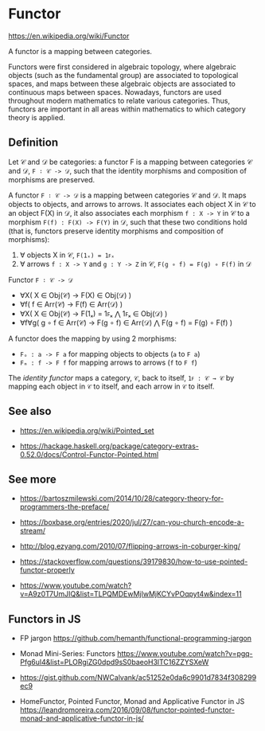 # Functor

https://en.wikipedia.org/wiki/Functor

A functor is a mapping between categories.

Functors were first considered in algebraic topology, where algebraic objects (such as the fundamental group) are associated to topological spaces, and maps between these algebraic objects are associated to continuous maps between spaces. Nowadays, functors are used throughout modern mathematics to relate various categories. Thus, functors are important in all areas within mathematics to which category theory is applied.

## Definition

Let 𝒞 and 𝒟 be categories: a functor F is a mapping between categories 𝒞 and 𝒟, `F ∶ 𝒞 -> 𝒟`, such that the identity morphisms and composition of morphisms are preserved.

A functor `F ∶ 𝒞 -> 𝒟` is a mapping between categories 𝒞 and 𝒟. It maps objects to objects, and arrows to arrows. It associates each object X in 𝒞 to an object F(X) in 𝒟, it also associates each morphism `f : X -> Y` in 𝒞 to a morphism `F(f) : F(X) -> F(Y)` in 𝒟, such that these two conditions hold (that is, functors preserve identity morphisms and composition of morphisms):
1. ∀ objects X in 𝒞, `F(1ₓ) = 1ꜰₓ`
2. ∀ arrows `f : X -> Y` and `g : Y -> Z` in 𝒞, `F(g ∘ f) = F(g) ∘ F(f)` in 𝒟

Functor `F ∶ 𝒞 -> 𝒟`
- ∀X( X ∈ Obj(𝒞) -> F(X) ∈ Obj(𝒟) )
- ∀f( f ∈ Arr(𝒞) -> F(f) ∈ Arr(𝒟) )
- ∀X( X ∈ Obj(𝒞) -> F(1ₓ) = 1ꜰₓ ⋀ 1ꜰₓ ∈ Obj(𝒟) )
- ∀f∀g( g ∘ f ∈ Arr(𝒞) -> F(g ∘ f) ∈ Arr(𝒟) ⋀ F(g ∘ f) = F(g) ∘ F(f) )


A functor does the mapping by using 2 morphisms:
- `Fₒ : a -> F a` for mapping objects to objects (`a` to `F a`)
- `Fₘ : f -> F f` for mapping arrows to arrows (`f` to `F f`)

The *identity functor* maps a category, `𝒞`, back to itself, `1ꜰ : 𝒞 → 𝒞` by mapping each object in `𝒞` to itself, and each arrow in `𝒞` to itself.




## See also

* https://en.wikipedia.org/wiki/Pointed_set

* https://hackage.haskell.org/package/category-extras-0.52.0/docs/Control-Functor-Pointed.html

## See more

* https://bartoszmilewski.com/2014/10/28/category-theory-for-programmers-the-preface/

* https://boxbase.org/entries/2020/jul/27/can-you-church-encode-a-stream/

* http://blog.ezyang.com/2010/07/flipping-arrows-in-coburger-king/

* https://stackoverflow.com/questions/39179830/how-to-use-pointed-functor-properly

* https://www.youtube.com/watch?v=A9z0T7UmJIQ&list=TLPQMDEwMjIwMjKCYvPOqpyt4w&index=11

## Functors in JS

* FP jargon
https://github.com/hemanth/functional-programming-jargon

* Monad Mini-Series: Functors
https://www.youtube.com/watch?v=pgq-Pfg6ul4&list=PLORgiZG0dpd9sS0baeoH3lTC16ZZYSXeW

* https://gist.github.com/NWCalvank/ac51252e0da6c9901d7834f308299ec9

* HomeFunctor, Pointed Functor, Monad and Applicative Functor in JS
https://leandromoreira.com/2016/09/08/functor-pointed-functor-monad-and-applicative-functor-in-js/
